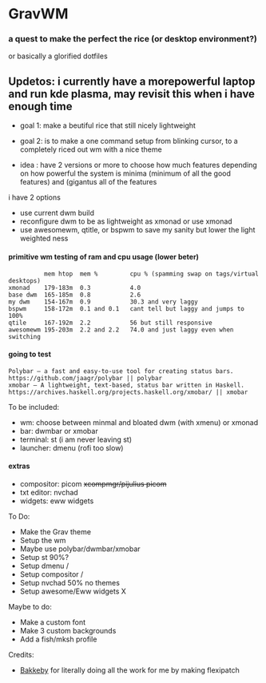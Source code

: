 # GravWM
### a quest to make the perfect the rice (or desktop environment?)
or basically a glorified dotfiles

## Updetos: i currently have a morepowerful laptop and run kde plasma, may revisit this when i have enough time

- goal 1: make a beutiful rice that still nicely lightweight
- goal 2: is to make a one command setup from blinking cursor, to a completely riced out wm with a nice theme
 
- idea : have 2 versions or more to choose how much features depending on how powerful the system is minima (minimum of all the good features) and (gigantus all of the features 
 
i have 2 options
- use current dwm build
- reconfigure dwm to be as lightweight as xmonad or use xmonad
- use awesomewm, qtitle, or bspwm to save my sanity but lower the light weighted ness

#### primitive wm testing of ram and cpu usage (lower beter)
```
          mem htop  mem %         cpu % (spamming swap on tags/virtual desktops)
xmonad    179-183m  0.3           4.0
base dwm  165-185m  0.8           2.6
my dwm    154-167m  0.9           30.3 and very laggy
bspwm     158-172m  0.1 and 0.1   cant tell but laggy and jumps to 100%
qtile     167-192m  2.2           56 but still responsive
awesomewm 195-203m  2.2 and 2.2   74.0 and just laggy even when switching
```
#### going to test
```
Polybar — a fast and easy-to-use tool for creating status bars.
https://github.com/jaagr/polybar || polybar
xmobar — A lightweight, text-based, status bar written in Haskell.
https://archives.haskell.org/projects.haskell.org/xmobar/ || xmobar
```

To be included:
- wm: choose between minmal and bloated dwm (with xmenu) or xmonad
- bar: dwmbar or xmobar
- terminal: st (i am never leaving st)
- launcher: dmenu (rofi too slow)
#### extras
- compositor: picom ~~xcompmgr/pijulius picom~~
- txt editor: nvchad
- widgets: eww widgets
 
To Do:
- Make the Grav theme
- Setup the wm
- Maybe use polybar/dwmbar/xmobar
- Setup st 90%?
- Setup dmenu /
- Setup compositor /
- Setup nvchad 50% no themes
- Setup awesome/Eww widgets X

Maybe to do:
- Make a custom font
- Make 3 custom backgrounds
- Add a fish/mksh profile

Credits:
- [Bakkeby](https://github.com/bakkeby/)
for literally doing all the work for me by making flexipatch
